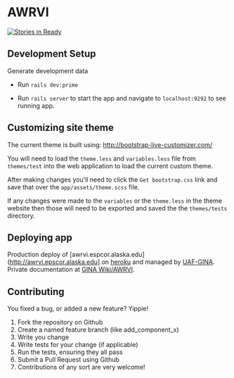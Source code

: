 # AWRVI

[![Stories in Ready](https://badge.waffle.io/gina-alaska/awrvi.svg?label=ready&title=Ready)](http://waffle.io/gina-alaska/awrvi)


## Development Setup

Generate development data

* Run `rails dev:prime`

* Run `rails server` to start the app and navigate to `localhost:9292` to see
running app.

## Customizing site theme

The current theme is built using: http://bootstrap-live-customizer.com/

You will need to load the `theme.less` and `variables.less` file from `themes/test` into the web application to load the current custom theme.

After making changes you'll need to click the `Get bootstrap.css` link and save that over the `app/assets/theme.scss` file.

If any changes were made to the `variables` or the `theme.less` in the theme website then those will need to be exported and saved the the `themes/tests` directory.

## Deploying app

Production deploy of [awrvi.espcor.alaska.edu](http://awrvi.epscor.alaska.edu] on [heroku](http://heroku.com) and managed by [UAF-GINA](http://gina.alaska.edu).  Private documentation at [GINA Wiki/AWRVI](https://wiki.gina.alaska.edu/wiki/AWRVI).

## Contributing

You fixed a bug, or added a new feature? Yippie!

1. Fork the repository on Github
1. Create a named feature branch (like add_component_x)
1. Write you change
1. Write tests for your change (if applicable)
1. Run the tests, ensuring they all pass
1. Submit a Pull Request using Github
1. Contributions of any sort are very welcome!

